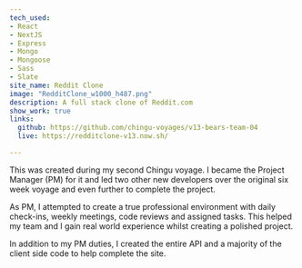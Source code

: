 ```yaml
---
tech_used:
- React
- NextJS
- Express
- Mongo
- Mongoose
- Sass
- Slate
site_name: Reddit Clone
image: "RedditClone_w1000_h487.png"
description: A full stack clone of Reddit.com
show_work: true
links:
  github: https://github.com/chingu-voyages/v13-bears-team-04
  live: https://redditclone-v13.now.sh/

---
```

This was created during my second Chingu voyage. I became the Project Manager (PM) for it and led two other new developers over the original six week voyage and even further to complete the project. 

As PM, I attempted to create a true professional environment with daily check-ins, weekly meetings, code reviews and assigned tasks. This helped my team and I gain real world experience whilst creating a polished project.

In addition to my PM duties, I created the entire API and a majority of the client side code to help complete the site.